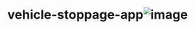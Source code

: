 # vehicle-stoppage-app![image](https://github.com/Rishuu2308/vehicle-stoppage-app/assets/104299247/d7bc7487-a301-47d0-bbc9-210b5340a5e7)
